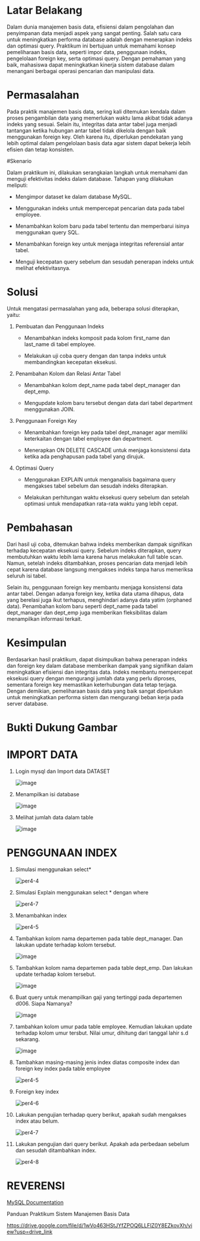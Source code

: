 # Latar Belakang

Dalam dunia manajemen basis data, efisiensi dalam pengolahan dan penyimpanan data menjadi aspek yang sangat penting. Salah satu cara untuk meningkatkan performa database adalah dengan menerapkan indeks dan optimasi query. Praktikum ini bertujuan untuk memahami konsep pemeliharaan basis data, seperti impor data, penggunaan indeks, pengelolaan foreign key, serta optimasi query. Dengan pemahaman yang baik, mahasiswa dapat meningkatkan kinerja sistem database dalam menangani berbagai operasi pencarian dan manipulasi data.

# Permasalahan

Pada praktik manajemen basis data, sering kali ditemukan kendala dalam proses pengambilan data yang memerlukan waktu lama akibat tidak adanya indeks yang sesuai. Selain itu, integritas data antar tabel juga menjadi tantangan ketika hubungan antar tabel tidak dikelola dengan baik menggunakan foreign key. Oleh karena itu, diperlukan pendekatan yang lebih optimal dalam pengelolaan basis data agar sistem dapat bekerja lebih efisien dan tetap konsisten.

#Skenario

Dalam praktikum ini, dilakukan serangkaian langkah untuk memahami dan menguji efektivitas indeks dalam database. Tahapan yang dilakukan meliputi:

- Mengimpor dataset ke dalam database MySQL.

- Menggunakan indeks untuk mempercepat pencarian data pada tabel employee.

- Menambahkan kolom baru pada tabel tertentu dan memperbarui isinya menggunakan query SQL.

- Menambahkan foreign key untuk menjaga integritas referensial antar tabel.

- Menguji kecepatan query sebelum dan sesudah penerapan indeks untuk melihat efektivitasnya.

# Solusi

Untuk mengatasi permasalahan yang ada, beberapa solusi diterapkan, yaitu:

1. Pembuatan dan Penggunaan Indeks

    - Menambahkan indeks komposit pada kolom first_name dan last_name di tabel employee.

    - Melakukan uji coba query dengan dan tanpa indeks untuk membandingkan kecepatan eksekusi.

2. Penambahan Kolom dan Relasi Antar Tabel

    - Menambahkan kolom dept_name pada tabel dept_manager dan dept_emp.

    - Mengupdate kolom baru tersebut dengan data dari tabel department menggunakan JOIN.

3. Penggunaan Foreign Key

    - Menambahkan foreign key pada tabel dept_manager agar memiliki keterkaitan dengan tabel employee dan department.

    - Menerapkan ON DELETE CASCADE untuk menjaga konsistensi data ketika ada penghapusan pada tabel yang dirujuk.

4. Optimasi Query

    - Menggunakan EXPLAIN untuk menganalisis bagaimana query mengakses tabel sebelum dan sesudah indeks diterapkan.

    - Melakukan perhitungan waktu eksekusi query sebelum dan setelah optimasi untuk mendapatkan rata-rata waktu yang lebih cepat.
  
# Pembahasan 

Dari hasil uji coba, ditemukan bahwa indeks memberikan dampak signifikan terhadap kecepatan eksekusi query. Sebelum indeks diterapkan, query membutuhkan waktu lebih lama karena harus melakukan full table scan. Namun, setelah indeks ditambahkan, proses pencarian data menjadi lebih cepat karena database langsung mengakses indeks tanpa harus memeriksa seluruh isi tabel.

Selain itu, penggunaan foreign key membantu menjaga konsistensi data antar tabel. Dengan adanya foreign key, ketika data utama dihapus, data yang berelasi juga ikut terhapus, menghindari adanya data yatim (orphaned data). Penambahan kolom baru seperti dept_name pada tabel dept_manager dan dept_emp juga memberikan fleksibilitas dalam menampilkan informasi terkait.

# Kesimpulan

Berdasarkan hasil praktikum, dapat disimpulkan bahwa penerapan indeks dan foreign key dalam database memberikan dampak yang signifikan dalam meningkatkan efisiensi dan integritas data. Indeks membantu mempercepat eksekusi query dengan mengurangi jumlah data yang perlu diproses, sementara foreign key memastikan keterhubungan data tetap terjaga. Dengan demikian, pemeliharaan basis data yang baik sangat diperlukan untuk meningkatkan performa sistem dan mengurangi beban kerja pada server database.

# Bukti Dukung Gambar

# IMPORT DATA 

1. Login mysql dan Import data DATASET

   ![image](https://github.com/user-attachments/assets/44a20e0c-28a8-4ebd-9813-108df11c9a91)

2. Menampilkan isi database

    ![image](https://github.com/user-attachments/assets/1f613fab-8614-4347-9593-60dfba2b5180)

3. Melihat jumlah data dalam table

   ![image](https://github.com/user-attachments/assets/52bd8dc2-431a-43a5-b870-f435654e4994)

# PENGGUNAAN INDEX 

1. Simulasi menggunakan select*

   ![per4-4](https://github.com/user-attachments/assets/6e275df7-f4ae-4917-89f1-082b1ae41d3d)

2. Simulasi Explain menggunakan select * dengan where

   ![per4-7](https://github.com/user-attachments/assets/4f0ca392-fbd6-4123-87a6-b5af374a8cc3)

3. Menambahkan index

   ![per4-5](https://github.com/user-attachments/assets/9e6f801b-a4f6-41f2-9125-47c4db71b3f0)

4. Tambahkan kolom nama departemen pada table dept_manager. Dan lakukan update terhadap kolom tersebut.

   ![image](https://github.com/user-attachments/assets/f166409a-ebc3-4558-a8c3-43936631ae41)

 5. Tambahkan kolom nama departemen pada table dept_emp. Dan lakukan update terhadap kolom tersebut.

    ![image](https://github.com/user-attachments/assets/cea2dd29-55d4-4ad2-baaa-5c2aeb0cc6a4)

6. Buat query untuk menampilkan gaji yang tertinggi pada departemen d006. Siapa Namanya?

   ![image](https://github.com/user-attachments/assets/289d72d3-2826-4a0c-9fe8-51344a4fe954)

7. tambahkan kolom umur pada table employee. Kemudian lakukan update terhadap kolom umur tersbut. Nilai umur, dihitung dari tanggal lahir s.d sekarang.

   ![image](https://github.com/user-attachments/assets/55667811-af5d-4236-be2f-883a20454038)

8. Tambahkan masing-masing jenis index diatas composite index dan foreign key index pada table employee

   ![per4-5](https://github.com/user-attachments/assets/bb305566-1749-4312-bf5b-312cb18fc587)

9. Foreign key index

    ![per4-6](https://github.com/user-attachments/assets/952c92a1-ddee-4ac5-b51a-1c664879c309)

10. Lakukan pengujian terhadap query berikut, apakah sudah mengakses index atau belum.

    ![per4-7](https://github.com/user-attachments/assets/2d912583-99e7-4229-972d-ca2c1c06f966)

11. Lakukan pengujian dari query berikut. Apakah ada perbedaan sebelum dan sesudah ditambahkan index.

    ![per4-8](https://github.com/user-attachments/assets/ec5ff877-879c-406b-a6cc-df69a1ef0115)


# REVERENSI
[MySQL Documentation](https://dev.mysql.com/doc/)

Panduan Praktikum Sistem Manajemen Basis Data

https://drive.google.com/file/d/1wVo463HStJYfZPOQ6LLFlZ0Y8EZkovXh/view?usp=drive_link







   



